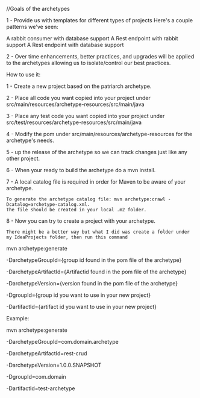 //Goals of the archetypes 

1 - Provide us with templates for different types of projects Here's a couple patterns we've seen:

A rabbit consumer with database support
A Rest endpoint with rabbit support 
A Rest endpoint with database support

2 - Over time enhancements, better practices, and upgrades will be applied to the archetypes allowing us to isolate/control
our best practices.

How to use it:

1 - Create a new project based on the patriarch archetype.

2 - Place all code you want copied into your project under src/main/resources/archetype-resources/src/main/java

3 - Place any test code you want copied into your project under src/test/resources/archetype-resources/src/main/java

4 - Modify the pom under src/main/resources/archetype-resources for the archetype's needs.
 
5 - up the release of the archetype so we can track changes just like any other project.

6 - When your ready to build the archetype do a mvn install.

7 - A local catalog file is required in order for Maven to be aware of your archetype.
 
    To generate the archetype catalog file: mvn archetype:crawl -Dcatalog=archetype-catalog.xml.
    The file should be created in your local .m2 folder.
    
8 - Now you can try to create a project with your archetype.

    There might be a better way but what I did was create a folder under my IdeaProjects folder, then run this command
    
 

mvn archetype:generate 

   -DarchetypeGroupId={group id found in the pom file of the archetype}
    
   -DarchetypeArtifactId={Artifactid found in the pom file of the archetype} 
    
   -DarchetypeVersion={version found in the pom file of the archetype} 
    
   -DgroupId={group id you want to use in your new project}
    
   -DartifactId={artifact id you want to use in your new project}
    
    
Example:

 
mvn archetype:generate 

   -DarchetypeGroupId=com.domain.archetype
    
   -DarchetypeArtifactId=rest-crud
    
   -DarchetypeVersion=1.0.0.SNAPSHOT
    
   -DgroupId=com.domain
    
   -DartifactId=test-archetype
